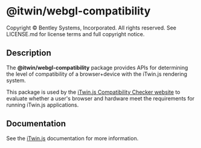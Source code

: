 # @itwin/webgl-compatibility

Copyright © Bentley Systems, Incorporated. All rights reserved. See LICENSE.md for license terms and full copyright notice.

## Description

The __@itwin/webgl-compatibility__ package provides APIs for determining the level of compatibility of a browser+device with the iTwin.js rendering system.

This package is used by the [iTwin.js Compatibility Checker website](https://itwinjscompatibility.bentley.com/) to evaluate whether
a user's browser and hardware meet the requirements for running iTwin.js applications.
## Documentation

See the [iTwin.js](https://www.itwinjs.org) documentation for more information.
